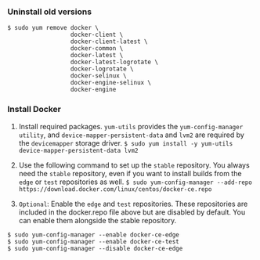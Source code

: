 ### Uninstall old versions
```
$ sudo yum remove docker \
                  docker-client \
                  docker-client-latest \
                  docker-common \
                  docker-latest \
                  docker-latest-logrotate \
                  docker-logrotate \
                  docker-selinux \
                  docker-engine-selinux \
                  docker-engine
```
     
### Install Docker
01. Install required packages. `yum-utils` provides the `yum-config-manager utility`, and `device-mapper-persistent-data` and `lvm2` are required by the `devicemapper` storage driver.
```$ sudo yum install -y yum-utils device-mapper-persistent-data lvm2```

02. Use the following command to set up the `stable` repository. You always need the `stable` repository, even if you want to install builds from the `edge` or `test` repositories as well.
```$ sudo yum-config-manager --add-repo https://download.docker.com/linux/centos/docker-ce.repo```

03. `Optional`: Enable the `edge` and `test` repositories. These repositories are included in the docker.repo file above but are disabled by default. You can enable them alongside the stable repository.
```
$ sudo yum-config-manager --enable docker-ce-edge
$ sudo yum-config-manager --enable docker-ce-test
$ sudo yum-config-manager --disable docker-ce-edge
```
                 
### 
